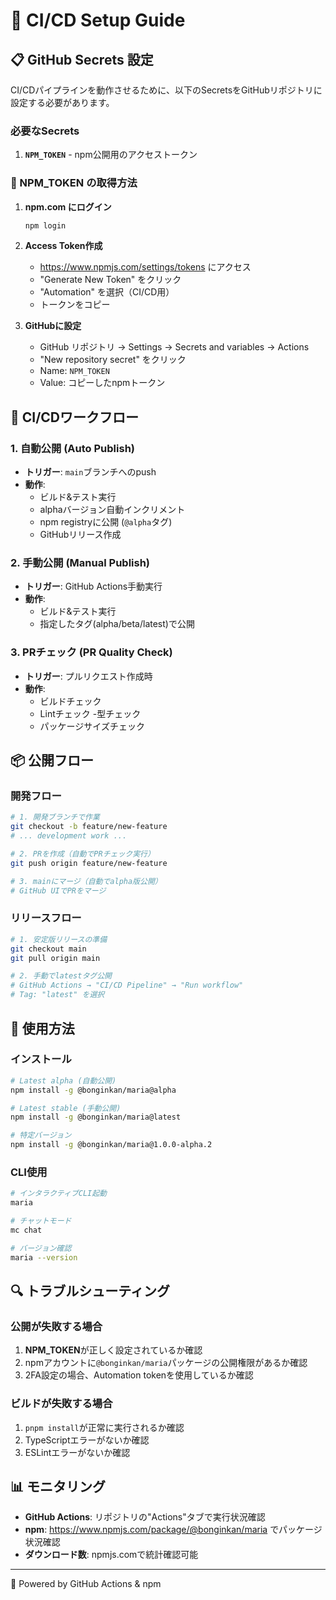 # 🚀 CI/CD Setup Guide

## 📋 GitHub Secrets 設定

CI/CDパイプラインを動作させるために、以下のSecretsをGitHubリポジトリに設定する必要があります。

### 必要なSecrets

1. **`NPM_TOKEN`** - npm公開用のアクセストークン

### 🔧 NPM_TOKEN の取得方法

1. **npm.com にログイン**
   ```bash
   npm login
   ```

2. **Access Token作成**
   - https://www.npmjs.com/settings/tokens にアクセス
   - "Generate New Token" をクリック
   - "Automation" を選択（CI/CD用）
   - トークンをコピー

3. **GitHubに設定**
   - GitHub リポジトリ → Settings → Secrets and variables → Actions
   - "New repository secret" をクリック
   - Name: `NPM_TOKEN`
   - Value: コピーしたnpmトークン

## 🔄 CI/CDワークフロー

### 1. 自動公開 (Auto Publish)
- **トリガー**: `main`ブランチへのpush
- **動作**: 
  - ビルド&テスト実行
  - alphaバージョン自動インクリメント
  - npm registryに公開 (`@alpha`タグ)
  - GitHubリリース作成

### 2. 手動公開 (Manual Publish)
- **トリガー**: GitHub Actions手動実行
- **動作**:
  - ビルド&テスト実行
  - 指定したタグ(alpha/beta/latest)で公開

### 3. PRチェック (PR Quality Check)
- **トリガー**: プルリクエスト作成時
- **動作**:
  - ビルドチェック
  - Lintチェック 
  -型チェック
  - パッケージサイズチェック

## 📦 公開フロー

### 開発フロー
```bash
# 1. 開発ブランチで作業
git checkout -b feature/new-feature
# ... development work ...

# 2. PRを作成（自動でPRチェック実行）
git push origin feature/new-feature

# 3. mainにマージ（自動でalpha版公開）
# GitHub UIでPRをマージ
```

### リリースフロー
```bash
# 1. 安定版リリースの準備
git checkout main
git pull origin main

# 2. 手動でlatestタグ公開
# GitHub Actions → "CI/CD Pipeline" → "Run workflow"
# Tag: "latest" を選択
```

## 🎯 使用方法

### インストール

```bash
# Latest alpha (自動公開)
npm install -g @bonginkan/maria@alpha

# Latest stable (手動公開)
npm install -g @bonginkan/maria@latest

# 特定バージョン
npm install -g @bonginkan/maria@1.0.0-alpha.2
```

### CLI使用

```bash
# インタラクティブCLI起動
maria

# チャットモード
mc chat

# バージョン確認
maria --version
```

## 🔍 トラブルシューティング

### 公開が失敗する場合
1. **NPM_TOKEN**が正しく設定されているか確認
2. npmアカウントに`@bonginkan/maria`パッケージの公開権限があるか確認
3. 2FA設定の場合、Automation tokenを使用しているか確認

### ビルドが失敗する場合
1. `pnpm install`が正常に実行されるか確認
2. TypeScriptエラーがないか確認
3. ESLintエラーがないか確認

## 📊 モニタリング

- **GitHub Actions**: リポジトリの"Actions"タブで実行状況確認
- **npm**: https://www.npmjs.com/package/@bonginkan/maria でパッケージ状況確認
- **ダウンロード数**: npmjs.comで統計確認可能

---
🤖 Powered by GitHub Actions & npm